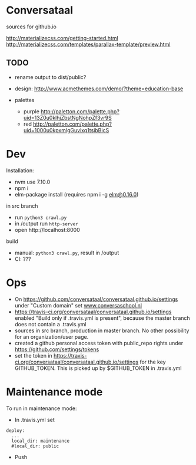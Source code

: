 # Conversataal
sources for github.io

http://materializecss.com/getting-started.html
http://materializecss.com/templates/parallax-template/preview.html

## TODO

* rename output to dist/public?

* design: http://www.acmethemes.com/demo/?theme=education-base
* palettes
    * purple http://paletton.com/palette.php?uid=13Z0u0klhjZbstNgNohpZf3vr9S
    * red http://paletton.com/palette.php?uid=1000u0kpxmlgGuvlxq1tsibBicS

# Dev

Installation:

* nvm use 7.10.0
* npm i
* elm-package install (requires npm i -g elm@0.16.0)

in src branch

* run `python3 crawl.py`
* in /output run `http-server`
* open http://localhost:8000

build

* manual: `python3 crawl.py`, result in /output
* CI: ???

# Ops

* On https://github.com/conversataal/conversataal.github.io/settings under "Custom domain" set www.conversaschool.nl
* https://travis-ci.org/conversataal/conversataal.github.io/settings enabled "Build only if .travis.yml is present", because the master branch does not contain a .travis.yml
* sources in src branch, production in master branch. No other possibility for an organization/user page.
* created a github personal access token with public_repo rights under https://github.com/settings/tokens
* set the token in https://travis-ci.org/conversataal/conversataal.github.io/settings for the key GITHUB_TOKEN. This is picked up by $GITHUB_TOKEN in .travis.yml

# Maintenance mode

To run in maintenance mode:

* In .travis.yml set
```
deploy:
  ...
  local_dir: maintenance
  #local_dir: public
```
* Push